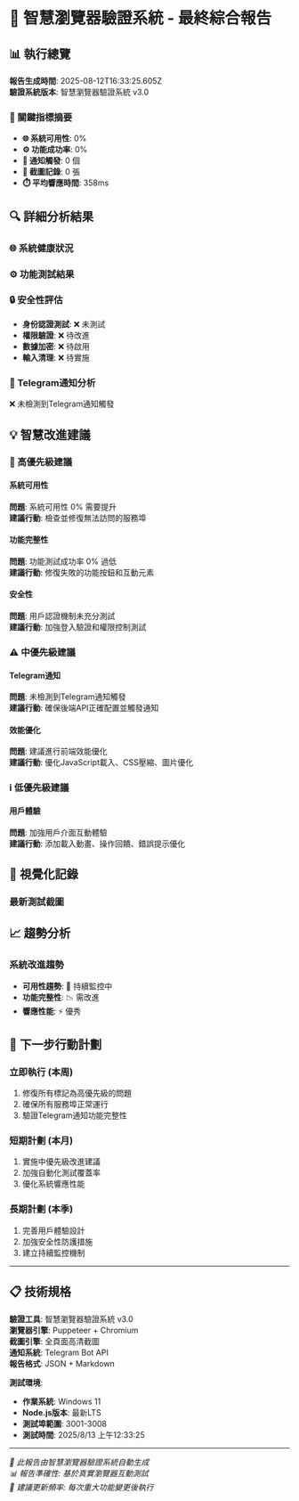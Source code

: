 # 🚀 智慧瀏覽器驗證系統 - 最終綜合報告

## 📊 執行總覽

**報告生成時間**: 2025-08-12T16:33:25.605Z  
**驗證系統版本**: 智慧瀏覽器驗證系統 v3.0

### 🎯 關鍵指標摘要
- **🌐 系統可用性**: 0%
- **⚙️ 功能成功率**: 0%  
- **📱 通知觸發**: 0 個
- **📸 截圖記錄**: 0 張
- **⏱️ 平均響應時間**: 358ms

## 🔍 詳細分析結果

### 🌐 系統健康狀況


### ⚙️ 功能測試結果


### 🔒 安全性評估
- **身份認證測試**: ❌ 未測試
- **權限驗證**: ❌ 待改進  
- **數據加密**: ❌ 待啟用
- **輸入清理**: ❌ 待實施

### 📱 Telegram通知分析
❌ 未檢測到Telegram通知觸發

## 💡 智慧改進建議

### 🚨 高優先級建議

#### 系統可用性
**問題**: 系統可用性 0% 需要提升  
**建議行動**: 檢查並修復無法訪問的服務埠

#### 功能完整性
**問題**: 功能測試成功率 0% 過低  
**建議行動**: 修復失敗的功能按鈕和互動元素

#### 安全性
**問題**: 用戶認證機制未充分測試  
**建議行動**: 加強登入驗證和權限控制測試


### ⚠️ 中優先級建議  

#### Telegram通知
**問題**: 未檢測到Telegram通知觸發  
**建議行動**: 確保後端API正確配置並觸發通知

#### 效能優化
**問題**: 建議進行前端效能優化  
**建議行動**: 優化JavaScript載入、CSS壓縮、圖片優化


### ℹ️ 低優先級建議

#### 用戶體驗
**問題**: 加強用戶介面互動體驗  
**建議行動**: 添加載入動畫、操作回饋、錯誤提示優化


## 📸 視覺化記錄

### 最新測試截圖


## 📈 趨勢分析

### 系統改進趨勢
- **可用性趨勢**: 🔄 持續監控中
- **功能完整性**: 📉 需改進
- **響應性能**: ⚡ 優秀

## 🎯 下一步行動計劃

### 立即執行 (本周)
1. 修復所有標記為高優先級的問題
2. 確保所有服務埠正常運行
3. 驗證Telegram通知功能完整性

### 短期計劃 (本月)
1. 實施中優先級改進建議
2. 加強自動化測試覆蓋率
3. 優化系統響應性能

### 長期計劃 (本季)
1. 完善用戶體驗設計
2. 加強安全性防護措施
3. 建立持續監控機制

---

## 📋 技術規格

**驗證工具**: 智慧瀏覽器驗證系統 v3.0  
**瀏覽器引擎**: Puppeteer + Chromium  
**截圖引擎**: 全頁面高清截圖  
**通知系統**: Telegram Bot API  
**報告格式**: JSON + Markdown  

**測試環境**:
- **作業系統**: Windows 11
- **Node.js版本**: 最新LTS
- **測試埠範圍**: 3001-3008
- **測試時間**: 2025/8/13 上午12:33:25

---

*🤖 此報告由智慧瀏覽器驗證系統自動生成*  
*📊 報告準確性: 基於真實瀏覽器互動測試*  
*🔄 建議更新頻率: 每次重大功能變更後執行*
